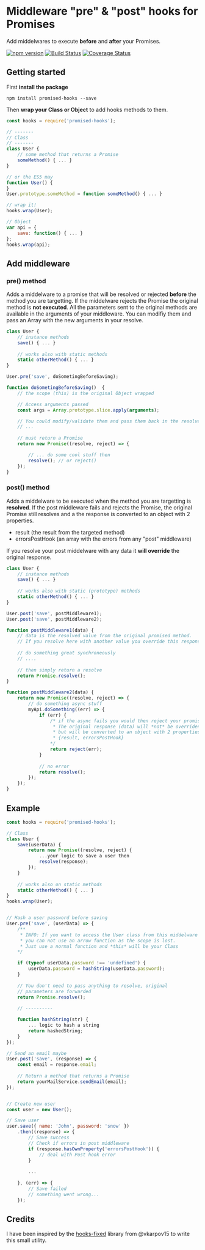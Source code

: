 # Middleware "pre" & "post" hooks for Promises

Add middelwares to execute **before** and **after** your Promises.

[![npm version](https://badge.fury.io/js/promised-hooks.svg)](https://badge.fury.io/js/promised-hooks) [![Build Status](https://travis-ci.org/sebelga/promised-hooks.svg?branch=master)](https://travis-ci.org/sebelga/promised-hooks) 
[![Coverage Status](https://coveralls.io/repos/github/sebelga/promised-hooks/badge.svg?branch=master)](https://coveralls.io/github/sebelga/promised-hooks?branch=master)

## Getting started

First **install the package**

`npm install promised-hooks --save`

Then **wrap your Class or Object** to add hooks methods to them.

```js
const hooks = require('promised-hooks');

// -------
// Class
// -------
class User {
	// some method that returns a Promise
	someMethod() { ... }
}

// or the ES5 may
function User() {
}
User.prototype.someMethod = function someMethod() { ... }

// wrap it!
hooks.wrap(User);

// Object
var api = {
	save: function() { ... }
};
hooks.wrap(api);

```

## Add middleware



### pre() method

Adds a middelware to a promise that will be resolved or rejected **before** the method you are targetting. If the middelware rejects the Promise the original method is **not executed**.
All the parameters sent to the original methods are available in the arguments of your middleware. You can modifiy them and pass an Array with the new arguments in your resolve.


```js
class User {
	// instance methods
	save() { ... }
	
	// works also with static methods
	static otherMethod() { ... }
}

User.pre('save', doSometingBeforeSaving);

function doSometingBeforeSaving()  {
	// the scope (this) is the original Object wrapped

	// Access arguments passed
	const args = Array.prototype.slice.apply(arguments);

	// You could modify/validate them and pass them back in the resolve()
	// ...
	
	// must return a Promise	
	return new Promise((resolve, reject) => {

		// ... do some cool stuff then
		resolve(); // or reject()
	});
}

```

### post() method
Adds a middelware to be executed when the method you are targetting is **resolved**. If the post middleware fails and rejects the Promise, the original Promise still resolves and a the response is converted to an object with 2 properties.  

- result (the result from the targeted method)
- errorsPostHook <Array> (an array with the errors from any "post" middleware)

If you resolve your post middelware with any data it **will override** the original response.

```js
class User {
	// instance methods
	save() { ... }
	
	// works also with static (prototype) methods
	static otherMethod() { ... }
}

User.post('save', postMiddleware1);
User.post('save', postMiddleware2);

function postMiddleware1(data) {
    // data is the resolved value from the original promised method.
    // If you resolve here with another value you override this response
    
    // do something great synchroneously
    // ....
    
    // then simply return a resolve
    return Promise.resolve();
}

function postMiddleware2(data) {
    return new Promise((resolve, reject) => {
    	// do something async stuff
    	myApi.doSomething((err) => {
			if (err) {
				/* if the async fails you would then reject your promise.
				 * The original response (data) will *not* be overriden
				 * but will be converted to an object with 2 properties:
				 * {result, errorsPostHook}
				*/
				return reject(err);
			}
			
			// no error
			return resolve();    	
    	});
    });
}

```

## Example

```js
const hooks = require('promised-hooks');

// Class
class User {
	save(userData) {
		return new Promise((resolve, reject) {
			...your logic to save a user then
			resolve(response);
		});
	}
	
	// works also on static methods
	static otherMethod() { ... }
}
hooks.wrap(User);


// Hash a user password before saving
User.pre('save', (userData) => {
	/**
	 * INFO: If you want to access the User class from this middelware
	 * you can not use an arrow function as the scope is lost.
	 * Just use a normal function and *this* will be your Class
	*/

	if (typeof userData.password !== 'undefined') {
		userData.password = hashString(userData.password);
	}
	
	// You don't need to pass anything to resolve, original
	// parameters are forwarded
	return Promise.resolve();
	
	// ----------

	function hashString(str) {
		... logic to hash a string
		return hashedString;
	}
});

// Send an email maybe
User.post('save', (response) => {
	const email = response.email;
	
	// Return a method that returns a Promise
	return yourMailService.sendEmail(email);
}); 


// Create new user
const user = new User();

// Save user
user.save({ name: 'John', password: 'snow' })
	.then((response) => {
		// Save success
		// Check if errors in post middleware
		if (response.hasOwnProperty('errorsPostHook')) {
			// deal with Post hook error
		}
		
		...
		
	}, (err) => {
		// Save failed
		// something went wrong...
	});

```

## Credits
I have been inspired by the [hooks-fixed](https://github.com/vkarpov15/hooks-fixed) library from @vkarpov15 to write this small utility.
